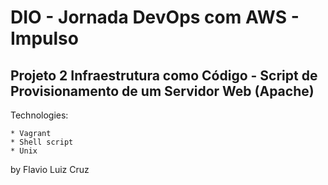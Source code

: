# DIO - Jornada DevOps com AWS - Impulso 

## Projeto 2 Infraestrutura como Código - Script de Provisionamento de um Servidor Web (Apache)

Technologies:
 
    * Vagrant
    * Shell script
    * Unix

by Flavio Luiz Cruz
